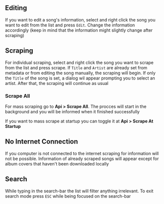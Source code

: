## Editing

If you want to edit a song's information, select and right click the 
song you want to edit from the list and press `Edit`. 
Change the information accordingly (keep in mind that the 
information might slightly change after scraping)

## Scraping

For individual scraping, select and right click the song you want to scrape 
from the list and press scrape. If `Title` and `Artist` are already 
set from metadata or from editing the song manually, the scraping 
will begin. If only the `Title` of the song is set, a dialog 
wil appear prompting you to select an artist. After that, 
the scraping will continue as usual


### Scrape All

For mass scraping go to **Api > Scrape All**. The procces will start in 
the background and you will be informed when it finished successfully

If you want to mass scrape at startup you can toggle 
it at **Api > Scrape At Startup**


## No Internet Connection

If you computer is not connected to the internet scraping for information 
will not be possible. Information of already scraped songs will appear 
except for album covers that haven't been downloaded locally

## Search

While typing in the search-bar the list will filter anything irrelevant. 
To exit search mode press `ESC` while being focused on the search-bar
